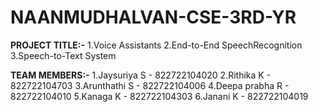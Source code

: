 # NAANMUDHALVAN-CSE-3RD-YR

**PROJECT TITLE:-**
1.Voice Assistants
2.End-to-End SpeechRecognition
3.Speech-to-Text System

**TEAM MEMBERS:-**
1.Jaysuriya S - 822722104020
2.Rithika K - 822722104703
3.Arunthathi S - 822722104006
4.Deepa prabha R - 822722104010
5.Kanaga K - 822722104303
6.Janani K - 822722104019

